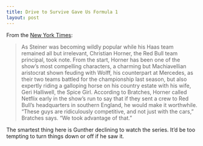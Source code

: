 ```yaml
---
title: Drive to Survive Gave Us Formula 1
layout: post
---
```

From the [New York Times](https://www.nytimes.com/2022/07/14/magazine/formula-1-miami-drive-to-survive.html?unlocked_article_code=AAAAAAAAAAAAAAAACEIPuomT1JKd6J17Vw1cRCfTTMQmqxCdw_PIxftm3iWka3DKDm8eiOEcDIGS-kHAIqRkfd4u2z3eHZpEMbYqRbl-1O5BMglxTEyzv4GamYoIZSUprIb5FkUH46XwZ5Fquzn7cjv-b-5l2Ly0ux_BbmngUfDU0iA-cAtmoI9idVigxX0KwPraFuAkitZ13vohBJF9Vi5AMHfRx4TgCBt0MNWFbhzOuEJhC6wCB2alzZPL4KkAcQ5SFVvDUHt6hG49495fM9sWV73te19iIIGtxOVMVRE7aduhFJYzRIPLlrR1sbGrqRaEzcK-x_9eB7wnRIoWClITQlDCMFqg0L2X&smid=url-share):
> As Steiner was becoming wildly popular while his Haas team remained all but irrelevant, Christian Horner, the Red Bull team principal, took note. From the start, Horner has been one of the show’s most compelling characters, a charming but Machiavellian aristocrat shown feuding with Wolff, his counterpart at Mercedes, as their two teams battled for the championship last season, but also expertly riding a galloping horse on his country estate with his wife, Geri Halliwell, the Spice Girl. According to Bratches, Horner called Netflix early in the show’s run to say that if they sent a crew to Red Bull’s headquarters in southern England, he would make it worthwhile. “These guys are ridiculously competitive, and not just with the cars,” Bratches says. “We took advantage of that.”

The smartest thing here is Gunther declining to watch the series. It’d be too tempting to turn things down or off if he saw it.